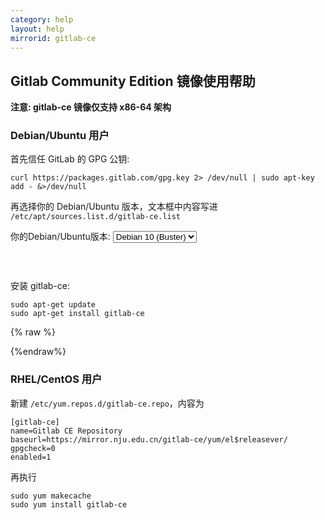 ```yaml
---
category: help
layout: help
mirrorid: gitlab-ce
---
```


## Gitlab Community Edition 镜像使用帮助

**注意: gitlab-ce 镜像仅支持 x86-64 架构**

### Debian/Ubuntu 用户

首先信任 GitLab 的 GPG 公钥:

```
curl https://packages.gitlab.com/gpg.key 2> /dev/null | sudo apt-key add - &>/dev/null
```

再选择你的 Debian/Ubuntu 版本，文本框中内容写进 `/etc/apt/sources.list.d/gitlab-ce.list`

<form class="form-inline">
<div class="form-group">
	<label>你的Debian/Ubuntu版本: </label>
	<select class="form-control release-select" data-template="#apt-template" data-target="#apt-content">
		<option data-os="debian" data-release="jessie">Debian 8 (Jessie)</option>
		<option data-os="debian" data-release="stretch">Debian 9 (Stretch)</option>
		<option data-os="debian" data-release="buster" selected>Debian 10 (Buster)</option>
		<option data-os="ubuntu" data-release="trusty">Ubuntu 14.04 LTS</option>
		<option data-os="ubuntu" data-release="xenial">Ubuntu 16.04 LTS</option>
		<option data-os="ubuntu" data-release="bionic">Ubuntu 18.04 LTS</option>
</select>
</div>
</form>

<p></p>
<pre>
<code id="apt-content">
</code>
</pre>


安装 gitlab-ce:

```
sudo apt-get update
sudo apt-get install gitlab-ce
```

{% raw %}
<script id="apt-template" type="x-tmpl-markup">
deb {{if os_name|equals>ubuntu}}https{{else}}http{{/if}}://{%endraw%}mirror.nju.edu.cn{%raw%}/gitlab-ce/{{os_name}} {{release_name}} main
</script>
{%endraw%}


### RHEL/CentOS 用户


新建 `/etc/yum.repos.d/gitlab-ce.repo`，内容为

```
[gitlab-ce]
name=Gitlab CE Repository
baseurl=https://mirror.nju.edu.cn/gitlab-ce/yum/el$releasever/
gpgcheck=0
enabled=1
```

再执行

```
sudo yum makecache
sudo yum install gitlab-ce
```
